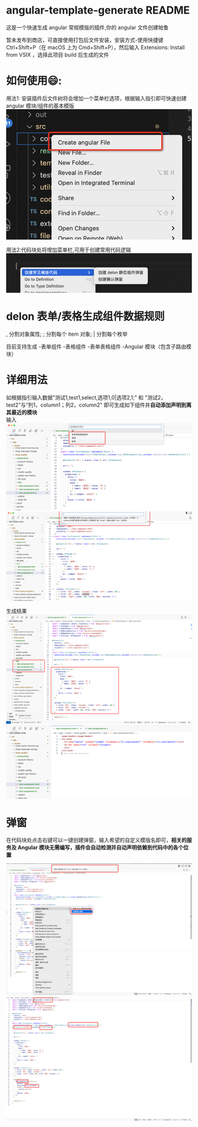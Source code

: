 # angular-template-generate README

这是一个快速生成 angular 常规模版的插件,你的 angular 文件创建帕鲁

暂未发布到商店，可直接使用打包后文件安装，安装方式-使用快捷键 Ctrl+Shift+P（在 macOS 上为 Cmd+Shift+P），然后输入 Extensions: Install from VSIX ，选择此项目 build 后生成的文件

# 如何使用😄:

用法1: 安装插件后文件树将会增加一个菜单栏选项，根据输入指引即可快速创建 angular 模块/组件的基本模版
![alt text](/src/resource/image.png) 

用法2:代码块处将增加菜单栏,可用于创建常用代码逻辑
![alt text](/src/resource/image-1.png)


# delon 表单/表格生成组件数据规则

, 分割对象属性;
; 分割每个 item 对象;
| 分割每个枚举

目前支持生成
 -表单组件
 -表格组件
 -表单表格组件
 -Angular 模块（包含子路由模块）

# 详细用法
如根据指引输入数据"测试1,test1,select,选项1,0|选项2,1;" 和 "测试2，test2”与“列1，column1；列2，column2" 即可生成如下组件并**自动添加声明到离其最近的模块** <br>
输入
![alt text](image-1.png)
![alt text](image-2.png)

生成结果
![alt text](image.png)
![alt text](image-3.png)


# 弹窗
在代码块处点击右键可以一键创建弹窗，输入希望的自定义模版名即可，**相关的服务及 Angular 模块无需编写，插件会自动检测并自动声明依赖到代码中的各个位置**

![alt text](image-4.png)
![alt text](image-5.png)